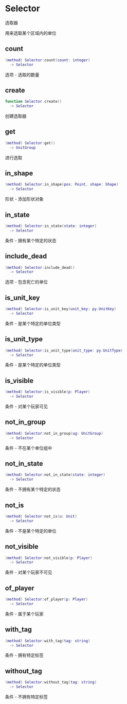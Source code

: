 # Selector

选取器

用来选取某个区域内的单位

## count

```lua
(method) Selector:count(count: integer)
  -> Selector
```

 选项 - 选取的数量
## create

```lua
function Selector.create()
  -> Selector
```

 创建选取器
## get

```lua
(method) Selector:get()
  -> UnitGroup
```

 进行选取
## in_shape

```lua
(method) Selector:in_shape(pos: Point, shape: Shape)
  -> Selector
```

 形状 - 添加形状对象
## in_state

```lua
(method) Selector:in_state(state: integer)
  -> Selector
```

 条件 - 拥有某个特定的状态
## include_dead

```lua
(method) Selector:include_dead()
  -> Selector
```

 选项 - 包含死亡的单位
## is_unit_key

```lua
(method) Selector:is_unit_key(unit_key: py.UnitKey)
  -> Selector
```

 条件 - 是某个特定的单位类型
## is_unit_type

```lua
(method) Selector:is_unit_type(unit_type: py.UnitType)
  -> Selector
```

 条件 - 是某个特定的单位类型
## is_visible

```lua
(method) Selector:is_visible(p: Player)
  -> Selector
```

 条件 - 对某个玩家可见
## not_in_group

```lua
(method) Selector:not_in_group(ug: UnitGroup)
  -> Selector
```

 条件 - 不在某个单位组中
## not_in_state

```lua
(method) Selector:not_in_state(state: integer)
  -> Selector
```

 条件 - 不拥有某个特定的状态
## not_is

```lua
(method) Selector:not_is(u: Unit)
  -> Selector
```

 条件 - 不是某个特定的单位
## not_visible

```lua
(method) Selector:not_visible(p: Player)
  -> Selector
```

 条件 - 对某个玩家不可见
## of_player

```lua
(method) Selector:of_player(p: Player)
  -> Selector
```

 条件 - 属于某个玩家
## with_tag

```lua
(method) Selector:with_tag(tag: string)
  -> Selector
```

 条件 - 拥有特定标签
## without_tag

```lua
(method) Selector:without_tag(tag: string)
  -> Selector
```

 条件 - 不拥有特定标签

